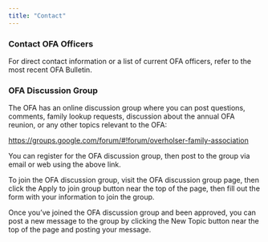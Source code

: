 ```yaml
---
title: "Contact"
---
```


### Contact OFA Officers

For direct contact information or a list of current OFA officers, refer to the
most recent OFA Bulletin.

### OFA Discussion Group

The OFA has an online discussion group where you can post questions, comments,
family lookup requests, discussion about the annual OFA reunion, or any other
topics relevant to the OFA:

https://groups.google.com/forum/#!forum/overholser-family-association

You can register for the OFA discussion group, then post to the group via email
or web using the above link.

To join the OFA discussion group, visit the OFA discussion group page, then
click the Apply to join group button near the top of the page, then fill out the
form with your information to join the group.

Once you’ve joined the OFA discussion group and been approved, you can post a
new message to the group by clicking the New Topic button near the top of the
page and posting your message.
